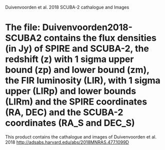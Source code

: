 Duivenvoorden et al. 2018 SCUBA-2 cathalogue and Images

The file: Duivenvoorden2018-SCUBA2 contains the flux densities (in Jy) of SPIRE and SCUBA-2, the redshift (z) with 1 sigma upper bound (zp) and lower bound (zm), the FIR luminosity (LIR), with 1 sigma upper (LIRp) and lower bounds (LIRm) and the SPIRE coordinates (RA, DEC) and the SCUBA-2 coordinates (RA_S and DEC_S)
==================

This product contains the cathalogue and images of Duivenvoorden et al. 2018
http://adsabs.harvard.edu/abs/2018MNRAS.477.1099D
